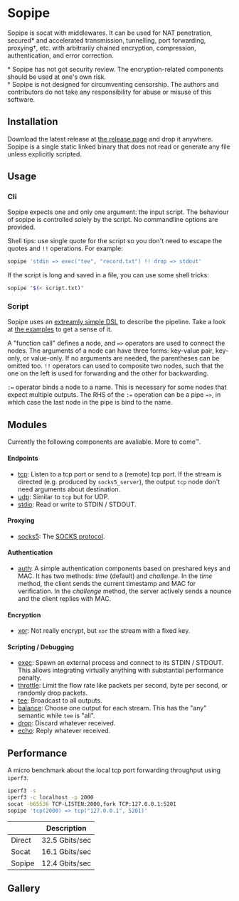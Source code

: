 Sopipe
======

Sopipe is socat with middlewares. It can be used for NAT penetration, secured* and accelerated transmission, tunnelling,
port forwarding, proxying†, etc. with arbitrarily chained encryption, compression, authentication, and error correction.

\* Sopipe has not got security review. The encryption-related components should be used at one's own risk. <br>
† Sopipe is not designed for circumventing censorship. The authors and contributors do not take any responsibility for
abuse or misuse of this software.

## Installation

Download the latest release at [the release page](https://github.com/ylxdzsw/sopipe/releases) and drop it anywhere.
Sopipe is a single static linked binary that does not read or generate any file unless explicitly scripted.

## Usage

### Cli

Sopipe expects one and only one argument: the input script. The behaviour of sopipe is controlled solely by the script.
No commandline options are provided.

Shell tips: use single quote for the script so you don't need to escape the quotes and `!!` operations. For example:

```sh
sopipe 'stdin => exec("tee", "record.txt") !! drop => stdout'
```

If the script is long and saved in a file, you can use some shell tricks:

```sh
sopipe "$(< script.txt)"
```

### Script

Sopipe uses an [extreamly simple DSL](https://github.com/ylxdzsw/sopipe/blob/master/src/script.pest) to describe the
pipeline. Take a look at [the examples](https://github.com/ylxdzsw/sopipe#gallery) to get a sense of it.

A "function call" defines a node, and `=>` operators are used to connect the nodes. The arguments of a node can have
three forms: key-value pair, key-only, or value-only. If no arguments are needed, the parentheses can be omitted too.
`!!` operators can used to composite two nodes, such that the one on the left is used for forwarding and the other for
backwarding.

`:=` operator binds a node to a name. This is necessary for some nodes that expect multiple outputs. The RHS of the `:=`
operation can be a pipe `=>`, in which case the last node in the pipe is bind to the name.

## Modules

Currently the following components are avaliable. More to come™.

#### Endpoints

- [tcp]: Listen to a tcp port or send to a (remote) tcp port. If the stream is directed (e.g. produced by
  `socks5_server`), the output `tcp` node don't need arguments about destination.
- [udp]: Similar to `tcp` but for UDP.
- [stdio]: Read or write to STDIN / STDOUT.

[tcp]: https://github.com/ylxdzsw/sopipe/tree/master/components/tcp
[udp]: https://github.com/ylxdzsw/sopipe/tree/master/components/udp
[stdio]: https://github.com/ylxdzsw/sopipe/tree/master/components/stdio

#### Proxying

- [socks5]: The [SOCKS protocol](https://tools.ietf.org/html/rfc1928).

[socks5]: https://github.com/ylxdzsw/sopipe/tree/master/components/socks5

#### Authentication

- [auth]: A simple authentication components based on preshared keys and MAC. It has two methods: *time* (default) and
  *challenge*. In the *time* method, the client sends the current timestamp and MAC for verification. In the *challenge*
  method, the server actively sends a nounce and the client replies with MAC.

[auth]: https://github.com/ylxdzsw/sopipe/tree/master/components/auth

#### Encryption

- [xor]: Not really encrypt, but `xor` the stream with a fixed key.

[xor]: https://github.com/ylxdzsw/sopipe/tree/master/components/xor

#### Scripting / Debugging

- [exec]: Spawn an external process and connect to its STDIN / STDOUT. This allows integrating virtually anything with
  substantial performance penalty.
- [throttle]: Limit the flow rate like packets per second, byte per second, or randomly drop packets.
- [tee]: Broadcast to all outputs.
- [balance]: Choose one output for each stream. This has the "any" semantic while `tee` is "all".
- [drop]: Discard whatever received.
- [echo]: Reply whatever received.

[exec]: https://github.com/ylxdzsw/sopipe/tree/master/components/exec
[throttle]: https://github.com/ylxdzsw/sopipe/tree/master/components/throttle
[tee]: https://github.com/ylxdzsw/sopipe/tree/master/components/tee
[balance]: https://github.com/ylxdzsw/sopipe/tree/master/components/balance
[drop]: https://github.com/ylxdzsw/sopipe/tree/master/components/drop
[echo]: https://github.com/ylxdzsw/sopipe/tree/master/components/echo

## Performance

A micro benchmark about the local tcp port forwarding throughput using `iperf3`.

```sh
iperf3 -s
iperf3 -c localhost -p 2000
socat -b65536 TCP-LISTEN:2000,fork TCP:127.0.0.1:5201
sopipe 'tcp(2000) => tcp("127.0.0.1", 5201)'
```

|        |  Description   |
| ------ | -------------- |
| Direct | 32.5 Gbits/sec |
| Socat  | 16.1 Gbits/sec |
| Sopipe | 12.4 Gbits/sec |

## Gallery

